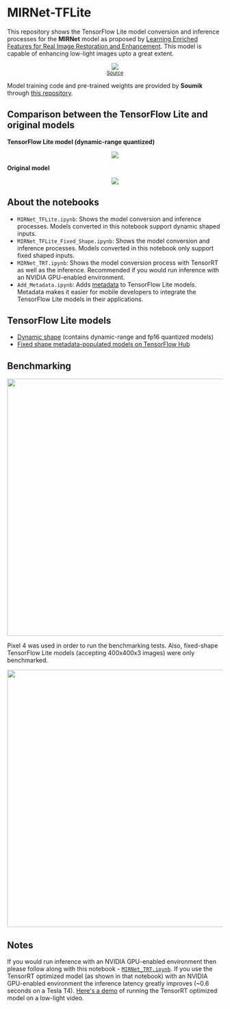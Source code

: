 # MIRNet-TFLite

This repository shows the TensorFlow Lite model conversion and inference processes for the **MIRNet** model as proposed by [Learning Enriched Features for Real Image Restoration and Enhancement](https://arxiv.org/pdf/2003.06792v2.pdf). This model is capable of enhancing low-light images upto a great extent. 

<p align="center">
<img src="https://github.com/soumik12345/MIRNet/raw/master/assets/lol_results.gif"</img><br>
<small><a href="https://github.com/soumik12345/MIRNet/blob/master/assets/lol_results.gif">Source</a></small>
</p>

Model training code and pre-trained weights are provided by **Soumik** through [this repository](https://github.com/soumik12345/MIRNet/). 

## Comparison between the TensorFlow Lite and original models

**TensorFlow Lite model (dynamic-range quantized)**

<p align="center">
<img src="https://i.ibb.co/MswgSSg/image.png"></img>
</p>
  
**Original model**

<p align="center">
<img src="https://i.ibb.co/LJVSG01/image.png"></img>
</p>

## About the notebooks

* `MIRNet_TFLite.ipynb`: Shows the model conversion and inference processes. Models converted in this notebook support dynamic shaped inputs.  
* `MIRNet_TFLite_Fixed_Shape.ipynb`: Shows the model conversion and inference processes. Models converted in this notebook only support fixed shaped inputs. 
* `MIRNet_TRT.ipynb`: Shows the model conversion process with TensorRT as well as the inference. Recommended if you would run inference with an NVIDIA GPU-enabled environment.
* `Add_Metadata.ipynb`: Adds [metadata](https://www.tensorflow.org/lite/convert/metadata) to TensorFlow Lite models. Metadata makes it easier for mobile developers to integrate the TensorFlow Lite models in their applications. 

## TensorFlow Lite models

* [Dynamic shape](https://github.com/sayakpaul/MIRNet-TFLite/releases/download/v0.1.0/dynamic_shape.zip) (contains dynamic-range and fp16 quantized models)
* [Fixed shape metadata-populated models on TensorFlow Hub](https://tfhub.dev/sayakpaul/lite-model/mirnet-fixed/dr/1)

## Benchmarking

<p align="center">
  <img src="https://i.ibb.co/xMF9dN8/Inference-Latency-ms.png" width=600/>
</p>

Pixel 4 was used in order to run the benchmarking tests. Also, fixed-shape TensorFlow Lite models (accepting 400x400x3 images) were only benchmarked.  

<p align="center">
  <img src="https://i.ibb.co/2PYMns5/Model-Size-MB.png" width=600/>
</p>

## Notes
If you would run inference with an NVIDIA GPU-enabled environment then please follow along with this notebook - [`MIRNet_TRT.ipynb`](https://github.com/sayakpaul/MIRNet-TFLite/blob/main/MIRNet_TRT.ipynb). If you use the TensorRT optimized model (as shown in that notebook) with an NVIDIA GPU-enabled environment the inference latency greatly improves (~0.6 seconds on a Tesla T4). [Here's a demo](https://youtu.be/BdJT3u71EDo) of running the TensorRT optimized model on a low-light video. 
 
